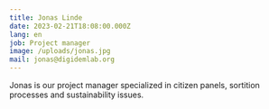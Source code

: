 ```yaml
---
title: Jonas Linde
date: 2023-02-21T18:08:00.000Z
lang: en
job: Project manager
image: /uploads/jonas.jpg
mail: jonas@digidemlab.org
---
```


Jonas is our project manager specialized in citizen panels, sortition processes and sustainability issues.
